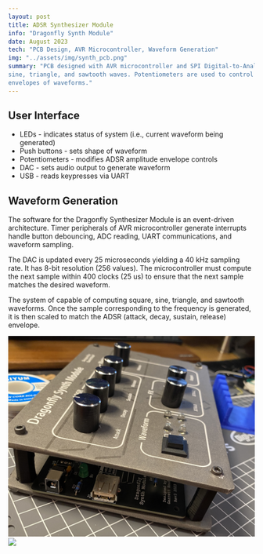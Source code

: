 ```yaml
---
layout: post
title: ADSR Synthesizer Module
info: "Dragonfly Synth Module"
date: August 2023
tech: "PCB Design, AVR Microcontroller, Waveform Generation"
img: "../assets/img/synth_pcb.png"
summary: "PCB designed with AVR microcontroller and SPI Digital-to-Analog Converter to generate square, 
sine, triangle, and sawtooth waves. Potentiometers are used to control ADSR (attack, decay, sustain, release) 
envelopes of waveforms."
---
```


## User Interface
* LEDs - indicates status of system (i.e., current waveform being generated)
* Push buttons - sets shape of waveform
* Potentiometers - modifies ADSR amplitude envelope controls
* DAC - sets audio output to generate waveform
* USB - reads keypresses via UART

## Waveform Generation
The software for the Dragonfly Synthesizer Module is an event-driven architecture. Timer peripherals of AVR microcontroller generate interrupts handle button debouncing, ADC reading, UART communications, and waveform sampling.

The DAC is updated every 25 microseconds yielding a 40 kHz sampling rate. It has 8-bit resolution (256 values). The microcontroller must compute the next sample within 400 clocks (25 us) to ensure that the next sample matches the desired waveform.

The system of capable of computing square, sine, triangle, and sawtooth waveforms. Once the sample corresponding to the frequency is generated, it is then scaled to match the ADSR (attack, decay, sustain, release) envelope.

<img src="../assets/img/synth_case.jpg">

<img src="../assets/img/synth_pcb.png">